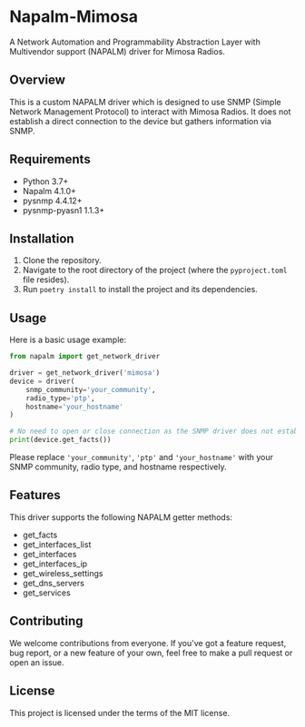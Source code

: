 # Napalm-Mimosa

A Network Automation and Programmability Abstraction Layer with Multivendor support (NAPALM) driver for Mimosa Radios.

## Overview

This is a custom NAPALM driver which is designed to use SNMP (Simple Network Management Protocol) to interact with Mimosa Radios. It does not establish a direct connection to the device but gathers information via SNMP.

## Requirements

- Python 3.7+
- Napalm 4.1.0+
- pysnmp 4.4.12+
- pysnmp-pyasn1 1.1.3+

## Installation

1. Clone the repository.
2. Navigate to the root directory of the project (where the `pyproject.toml` file resides).
3. Run `poetry install` to install the project and its dependencies.

## Usage

Here is a basic usage example:

```python
from napalm import get_network_driver

driver = get_network_driver('mimosa')
device = driver(
    snmp_community='your_community', 
    radio_type='ptp', 
    hostname='your_hostname'
)

# No need to open or close connection as the SNMP driver does not establish a connection.
print(device.get_facts())
```

Please replace `'your_community'`, `'ptp'` and `'your_hostname'` with your SNMP community, radio type, and hostname respectively.

## Features

This driver supports the following NAPALM getter methods:

- get_facts
- get_interfaces_list
- get_interfaces
- get_interfaces_ip
- get_wireless_settings
- get_dns_servers
- get_services

## Contributing

We welcome contributions from everyone. If you've got a feature request, bug report, or a new feature of your own, feel free to make a pull request or open an issue. 

## License

This project is licensed under the terms of the MIT license.
